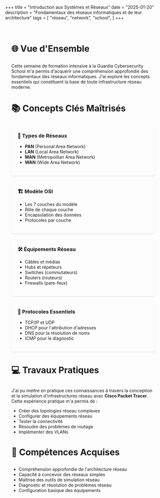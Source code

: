 +++
title = "Introduction aux Systèmes et Réseaux"
date = "2025-01-20"
description = "Fondamentaux des réseaux informatiques et de leur architecture"
tags = [
    "réseau",
    "network",
    "school",
]
+++

<div class="project-content">

# 🌐 Vue d'Ensemble

Cette semaine de formation intensive à la Guardia Cybersecurity School m'a permis d'acquérir une compréhension approfondie des fondamentaux des réseaux informatiques. J'ai exploré les concepts essentiels qui constituent la base de toute infrastructure réseau moderne.

# 📚 Concepts Clés Maîtrisés

<div class="skills-grid">
<div class="skill-item">

### 🔄 Types de Réseaux
- **PAN** (Personal Area Network)
- **LAN** (Local Area Network)
- **MAN** (Metropolitan Area Network)
- **WAN** (Wide Area Network)
</div>

<div class="skill-item">

### 🏗️ Modèle OSI
- Les 7 couches du modèle
- Rôle de chaque couche
- Encapsulation des données
- Protocoles par couche
</div>

<div class="skill-item">

### 🛠️ Équipements Réseau
- Câbles et médias
- Hubs et répéteurs
- Switches (commutateurs)
- Routers (routeurs)
- Firewalls (pare-feux)
</div>

<div class="skill-item">

### 📡 Protocoles Essentiels
- TCP/IP et UDP
- DHCP pour l'attribution d'adresses
- DNS pour la résolution de noms
- ICMP pour le diagnostic
</div>
</div>

# 💻 Travaux Pratiques

J'ai pu mettre en pratique ces connaissances à travers la conception et la simulation d'infrastructures réseau avec **Cisco Packet Tracer**. Cette expérience pratique m'a permis de :

- Créer des topologies réseau complexes
- Configurer des équipements réseau
- Tester la connectivité
- Résoudre des problèmes de routage
- Implémenter des VLANs

# 🎯 Compétences Acquises

- Compréhension approfondie de l'architecture réseau
- Capacité à concevoir des réseaux simples
- Maîtrise des outils de simulation réseau
- Diagnostic et résolution de problèmes réseau
- Configuration basique des équipements

</div>

<style>
.project-content {
    max-width: 800px;
    margin: 0 auto;
    padding: 20px;
}

.skills-grid {
    display: grid;
    grid-template-columns: repeat(auto-fit, minmax(250px, 1fr));
    gap: 20px;
    margin: 20px 0;
}

.skill-item {
    background: rgba(255, 255, 255, 0.05);
    padding: 20px;
    border-radius: 8px;
    box-shadow: 0 2px 4px rgba(0, 0, 0, 0.1);
}

.skill-item h3 {
    margin-top: 0;
    color: var(--content-link-color);
}

h1 {
    border-bottom: 2px solid var(--content-link-color);
    padding-bottom: 10px;
    margin-top: 40px;
}
</style>

